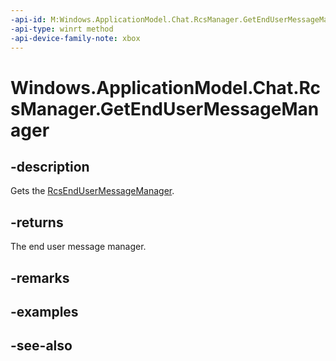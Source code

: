 ```yaml
---
-api-id: M:Windows.ApplicationModel.Chat.RcsManager.GetEndUserMessageManager
-api-type: winrt method
-api-device-family-note: xbox
---
```


<!-- Method syntax
public Windows.ApplicationModel.Chat.RcsEndUserMessageManager GetEndUserMessageManager()
-->

# Windows.ApplicationModel.Chat.RcsManager.GetEndUserMessageManager

## -description
Gets the [RcsEndUserMessageManager](rcsendusermessagemanager.md).

## -returns
The end user message manager.

## -remarks

## -examples

## -see-also
